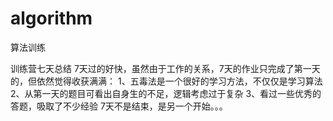 # algorithm
 算法训练
 
 训练营七天总结
 7天过的好快，虽然由于工作的关系，7天的作业只完成了第一天的，但依然觉得收获满满：
 1、五毒法是一个很好的学习方法，不仅仅是学习算法
 2、从第一天的题目可看出自身生的不足，逻辑考虑过于复杂
 3、看过一些优秀的答题，吸取了不少经验
 7天不是结束，是另一个开始。。。
